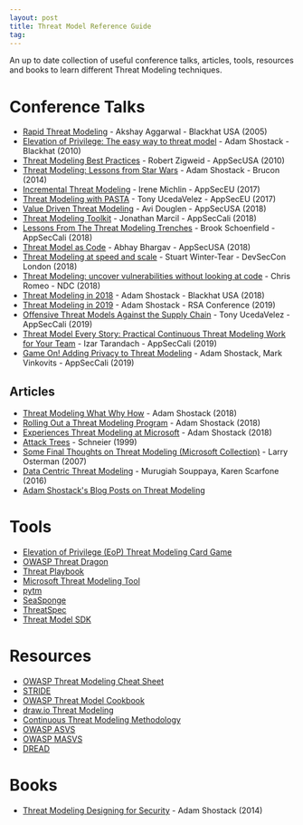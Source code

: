 ```yaml
---
layout: post
title: Threat Model Reference Guide
tag: 
---
```


An up to date collection of useful conference talks, articles, tools, resources and books to learn different Threat Modeling techniques.

# Conference Talks

- [Rapid Threat Modeling](https://www.youtube.com/watch?v=4zxM1KhLXvI) - Akshay Aggarwal - Blackhat USA (2005)
- [Elevation of Privilege: The easy way to threat model](https://www.youtube.com/watch?v=vEqu5fk9rlE) - Adam Shostack - Blackhat (2010)
- [Threat Modeling Best Practices](https://www.youtube.com/watch?v=58Qga-ergBQ) - Robert Zigweid - AppSecUSA (2010)
- [Threat Modeling: Lessons from Star Wars](https://www.youtube.com/watch?v=-2zvfevLnp4) - Adam Shostack - Brucon (2014)
- [Incremental Threat Modeling](https://www.youtube.com/watch?v=WePVoeYrhpg) -  Irene Michlin - AppSecEU (2017)
- [Threat Modeling with PASTA](https://www.youtube.com/watch?v=hHIgW8ZUi4A) - Tony UcedaVelez - AppSecEU (2017)
- [Value Driven Threat Modeling](https://www.youtube.com/watch?v=3Fl_7FrM_gI) - Avi Douglen - AppSecUSA (2018)
- [Threat Modeling Toolkit](https://www.youtube.com/watch?v=KGy_KCRUGd4) - Jonathan Marcil - AppSecCali (2018)
- [Lessons From The Threat Modeling Trenches](https://www.youtube.com/watch?v=DEVt1Adybvs) - Brook Schoenfield - AppSecCali (2018)
- [Threat Model as Code](https://www.youtube.com/watch?v=fT2-JuvK428) - Abhay Bhargav - AppSecUSA (2018)
- [Threat Modeling at speed and scale](https://www.youtube.com/watch?v=5jyL-CHib54) - Stuart Winter-Tear - DevSecCon London (2018)
- [Threat Modeling: uncover vulnerabilities without looking at code](https://www.youtube.com/watch?v=Fmp9UFjPiJs) - Chris Romeo - NDC (2018)
- [Threat Modeling in 2018](https://www.youtube.com/watch?v=DMFF8zQqEVQ) - Adam Shostack - Blackhat USA (2018)
- [Threat Modeling in 2019](https://www.youtube.com/watch?v=ZoxHIpzaZ6U) - Adam Shostack - RSA Conference (2019)
- [Offensive Threat Models Against the Supply Chain](https://www.youtube.com/watch?v=J6o7YTnAqYg) - Tony UcedaVelez - AppSecCali (2019)
- [Threat Model Every Story: Practical Continuous Threat Modeling Work for Your Team](https://www.youtube.com/watch?v=VbW-X0j35gw) - Izar Tarandach - AppSecCali (2019)
- [Game On! Adding Privacy to Threat Modeling](https://www.youtube.com/watch?v=uzOdpuAhr28) - Adam Shostack, Mark Vinkovits - AppSecCali (2019)

## Articles

* [Threat Modeling What Why How](https://misti.com/infosec-insider/threat-modeling-what-why-and-how) - Adam Shostack (2018)
* [Rolling Out a Threat Modeling Program](https://misti.com/infosec-insider/rolling-out-a-threat-modeling-program) - Adam Shostack (2018)
* [Experiences Threat Modeling at Microsoft](https://adam.shostack.org/modsec08/Shostack-ModSec08-Experiences-Threat-Modeling-At-Microsoft.pdf) - Adam Shostack (2018)
* [Attack Trees](https://www.schneier.com/academic/archives/1999/12/attack_trees.html) - Schneier (1999)
* [Some Final Thoughts on Threat Modeling (Microsoft Collection)](https://blogs.msdn.microsoft.com/larryosterman/2007/10/01/some-final-thoughts-on-threat-modeling/) - Larry Osterman (2007)
* [Data Centric Threat Modeling](https://csrc.nist.gov/CSRC/media/Publications/sp/800-154/draft/documents/sp800_154_draft.pdf) - Murugiah Souppaya, Karen Scarfone (2016)
* [Adam Shostack's Blog Posts on Threat Modeling](https://adam.shostack.org/blog/category/threat-modeling/)

# Tools

* [Elevation of Privilege (EoP) Threat Modeling Card Game](http://www.microsoft.com/en-us/download/details.aspx?id=20303)
* [OWASP Threat Dragon](https://threatdragon.org/login)
* [Threat Playbook](https://we45.gitbook.io/threatplaybook/)
* [Microsoft Threat Modeling Tool](https://www.microsoft.com/en-us/securityengineering/sdl/threatmodeling)
* [pytm](https://github.com/izar/pytm)
* [SeaSponge](https://github.com/mozilla/seasponge)
* [ThreatSpec](https://threatspec.org/)
* [Threat Model SDK](https://github.com/stevespringett/threatmodel-sdk)

# Resources

* [OWASP Threat Modeling Cheat Sheet](https://github.com/OWASP/CheatSheetSeries/blob/master/cheatsheets/Threat_Modeling_Cheat_Sheet.md)
* [STRIDE](https://docs.microsoft.com/en-us/previous-versions/commerce-server/ee823878(v=cs.20))
* [OWASP Threat Model Cookbook](https://github.com/OWASP/threat-model-cookbook)
* [draw.io Threat Modeling](https://github.com/michenriksen/drawio-threatmodeling)
* [Continuous Threat Modeling Methodology](https://github.com/Autodesk/continuous-threat-modeling)
* [OWASP ASVS](https://github.com/OWASP/ASVS)
* [OWASP MASVS](https://github.com/OWASP/owasp-masvs)
* [DREAD](https://wiki.openstack.org/wiki/Security/OSSA-Metrics#DREAD)

# Books

* [Threat Modeling Designing for Security](https://www.amazon.com/Threat-Modeling-Designing-Adam-Shostack/dp/1118809998) - Adam Shostack (2014)
